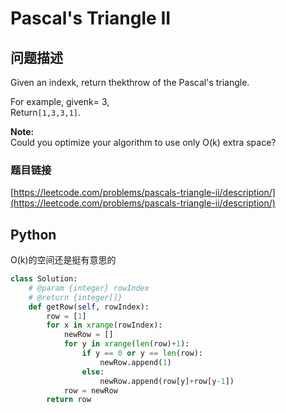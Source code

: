 # Pascal's Triangle II

## 问题描述

Given an indexk, return thekthrow of the Pascal's triangle.

For example, givenk= 3,  
Return`[1,3,3,1]`.

**Note:**  
Could you optimize your algorithm to use only O\(k\) extra space?

### 题目链接

[https://leetcode.com/problems/pascals-triangle-ii/description/](https://leetcode.com/problems/pascals-triangle-ii/description/)

## Python

O\(k\)的空间还是挺有意思的

```python
class Solution:
    # @param {integer} rowIndex
    # @return {integer[]}
    def getRow(self, rowIndex):
        row = [1]
        for x in xrange(rowIndex):
            newRow = []
            for y in xrange(len(row)+1):
                if y == 0 or y == len(row):
                    newRow.append(1)
                else:
                    newRow.append(row[y]+row[y-1])
            row = newRow
        return row
```

